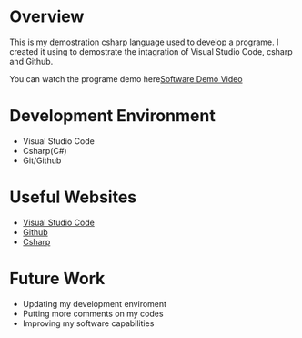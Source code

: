# Overview
This is my demostration csharp language used to develop a programe. l created it using to demostrate the intagration of Visual Studio Code, csharp and Github.



You can watch the programe demo here[Software Demo Video](http://youtube.link.goes.here)

# Development Environment

* Visual Studio Code
* Csharp(C#)
* Git/Github

# Useful Websites

* [Visual Studio Code](https://code.visualstudio.com/download)
* [Github](https://github.com/)
* [Csharp](https://dotnet.microsoft.com/en-us/languages/csharp)

# Future Work



- Updating my development enviroment
- Putting more comments on my codes
- Improving my software capabilities